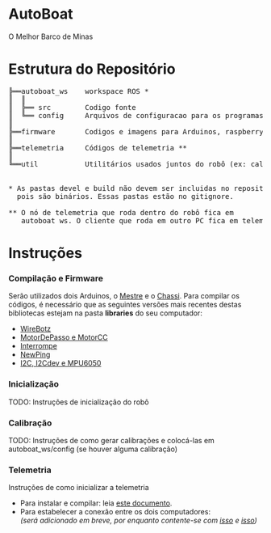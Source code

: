 # AutoBoat
O Melhor Barco de Minas


# Estrutura do Repositório

<pre>
╠══autoboat_ws    workspace ROS *
║  ║
║  ╠══ src        Codigo fonte
║  ╚══ config     Arquivos de configuracao para os programas que rodam no barco
║
╠══firmware       Codigos e imagens para Arduinos, raspberrys, beagleBones, etc...
║
╠══telemetria     Códigos de telemetria **
║
╚══util           Utilitários usados juntos do robô (ex: calibração, processamento de bags)


* As pastas devel e build não devem ser incluidas no repositório
  pois são binários. Essas pastas estão no gitignore.

** O nó de telemetria que roda dentro do robô fica em 
   autoboat_ws. O cliente que roda em outro PC fica em telemetria.
</pre>

# Instruções

### Compilação e Firmware
Serão utilizados dois Arduinos, o [Mestre](firmware/Mestre) e o [Chassi](firmware/chassi).
Para compilar os códigos, é necessário que as seguintes versões mais recentes destas bibliotecas estejam na pasta **libraries** do seu computador:
- [WireBotz](https://github.com/pedroblanc/modulos/tree/master/WireBotz/copy_to_libraries/WireBotz)
- [MotorDePasso e MotorCC](https://github.com/pedroblanc/modulos/tree/master/Acionamento%20de%20motores)
- [Interrompe](https://github.com/pedroblanc/modulos/tree/master/Interrompe)
- [NewPing](https://bitbucket.org/teckel12/arduino-new-ping/downloads/NewPing_v1.8.zip)
- [I2C, I2Cdev e MPU6050](https://drive.google.com/drive/u/0/folders/0BwwHJR9yDw-LWFl2aUVUamx4WG8)

### Inicialização
TODO: Instruções de inicialização do robô

### Calibração
TODO: Instruções de como gerar calibrações e colocá-las em autoboat_ws/config (se houver alguma calibração)

### Telemetria
Instruções de como inicializar a telemetria
- Para instalar e compilar: leia [este documento](telemetria/README.md).
- Para estabelecer a conexão entre os dois computadores:  
  *(será adicionado em breve, por enquanto contente-se com [isso](http://wiki.ros.org/ROS/Tutorials/MultipleMachines) e [isso](http://wiki.ros.org/ROS/NetworkSetup))*
